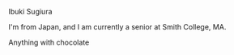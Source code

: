 Ibuki Sugiura

I'm from Japan, and I am currently a senior at Smith College, MA.

Anything with chocolate